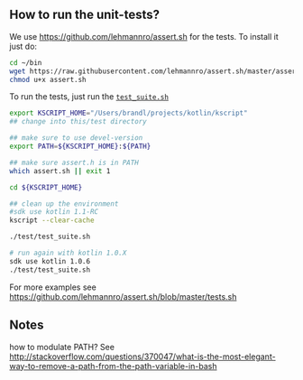 ## How to run the unit-tests?


We use https://github.com/lehmannro/assert.sh for the tests. To install it just do:


```bash
cd ~/bin
wget https://raw.githubusercontent.com/lehmannro/assert.sh/master/assert.sh
chmod u+x assert.sh
```




To run the tests, just run the [`test_suite.sh`](test_suite.sh)
```bash
export KSCRIPT_HOME="/Users/brandl/projects/kotlin/kscript"
## change into this/test directory

## make sure to use devel-version
export PATH=${KSCRIPT_HOME}:${PATH}

## make sure assert.h is in PATH
which assert.sh || exit 1

cd ${KSCRIPT_HOME}

## clean up the environment
#sdk use kotlin 1.1-RC
kscript --clear-cache

./test/test_suite.sh

# run again with kotlin 1.0.X
sdk use kotlin 1.0.6
./test/test_suite.sh

```


For more examples see https://github.com/lehmannro/assert.sh/blob/master/tests.sh

## Notes

how to modulate PATH? See http://stackoverflow.com/questions/370047/what-is-the-most-elegant-way-to-remove-a-path-from-the-path-variable-in-bash